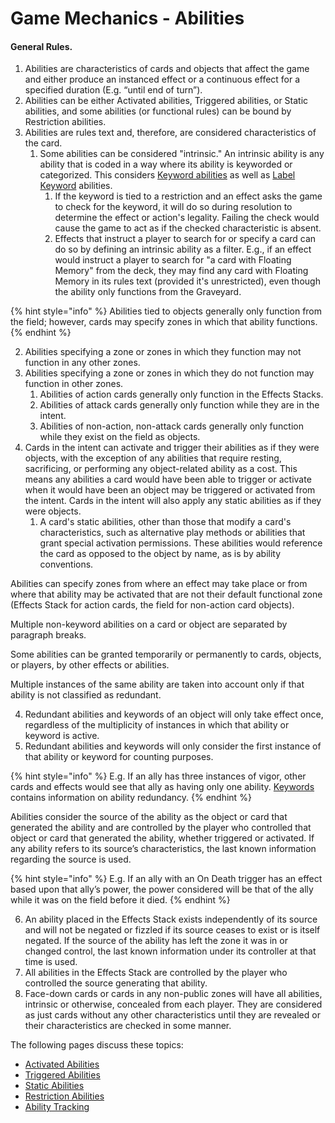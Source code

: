 # Game Mechanics - Abilities

#### General Rules.

1. Abilities are characteristics of cards and objects that affect the game and either produce an instanced effect or a continuous effect for a specified duration (E.g. “until end of turn”).
2. Abilities can be either Activated abilities, Triggered abilities, or Static abilities, and some abilities (or functional rules) can be bound by Restriction abilities.
3. Abilities are rules text and, therefore, are considered characteristics of the card.
   1. Some abilities can be considered "intrinsic." An intrinsic ability is any ability that is coded in a way where its ability is keyworded or categorized. This considers [Keyword abilities](../../glossary/keywords-and-abilities.md) as well as [Label Keyword](../../glossary/game-terms.md#label-keywords) abilities.
      1. If the keyword is tied to a restriction and an effect asks the game to check for the keyword, it will do so during resolution to determine the effect or action's legality. Failing the check would cause the game to act as if the checked characteristic is absent.
      2. Effects that instruct a player to search for or specify a card can do so by defining an intrinsic ability as a filter. E.g., if an effect would instruct a player to search for "a card with Floating Memory" from the deck, they may find any card with Floating Memory in its rules text (provided it's unrestricted), even though the ability only functions from the Graveyard.

{% hint style="info" %}
Abilities tied to objects generally only function from the field; however, cards may specify zones in which that ability functions.
{% endhint %}

2. Abilities specifying a zone or zones in which they function may not function in any other zones.
3. Abilities specifying a zone or zones in which they do not function may function in other zones.
   1. Abilities of action cards generally only function in the Effects Stacks.
   2. Abilities of attack cards generally only function while they are in the intent.
   3. Abilities of non-action, non-attack cards generally only function while they exist on the field as objects.
4. Cards in the intent can activate and trigger their abilities as if they were objects, with the exception of any abilities that require resting, sacrificing, or performing any object-related ability as a cost. This means any abilities a card would have been able to trigger or activate when it would have been an object may be triggered or activated from the intent. Cards in the intent will also apply any static abilities as if they were objects.
   1. A card's static abilities, other than those that modify a card's characteristics, such as alternative play methods or abilities that grant special activation permissions. These abilities would reference the card as opposed to the object by name, as is by ability conventions.

Abilities can specify zones from where an effect may take place or from where that ability may be activated that are not their default functional zone (Effects Stack for action cards, the field for non-action card objects).

Multiple non-keyword abilities on a card or object are separated by paragraph breaks.

Some abilities can be granted temporarily or permanently to cards, objects, or players, by other effects or abilities.

Multiple instances of the same ability are taken into account only if that ability is not classified as redundant.

4. Redundant abilities and keywords of an object will only take effect once, regardless of the multiplicity of instances in which that ability or keyword is active.
5. Redundant abilities and keywords will only consider the first instance of that ability or keyword for counting purposes.

{% hint style="info" %}
E.g. If an ally has three instances of vigor, other cards and effects would see that ally as having only one ability. [Keywords](../../glossary/keywords-and-abilities.md) contains information on ability redundancy.
{% endhint %}

Abilities consider the source of the ability as the object or card that generated the ability and are controlled by the player who controlled that object or card that generated the ability, whether triggered or activated. If any ability refers to its source’s characteristics, the last known information regarding the source is used.

{% hint style="info" %}
E.g. If an ally with an On Death trigger has an effect based upon that ally’s power, the power considered will be that of the ally while it was on the field before it died.
{% endhint %}

6. An ability placed in the Effects Stack exists independently of its source and will not be negated or fizzled if its source ceases to exist or is itself negated. If the source of the ability has left the zone it was in or changed control, the last known information under its controller at that time is used.
7. All abilities in the Effects Stack are controlled by the player who controlled the source generating that ability.
8. Face-down cards or cards in any non-public zones will have all abilities, intrinsic or otherwise, concealed from each player. They are considered as just cards without any other characteristics until they are revealed or their characteristics are checked in some manner.



The following pages discuss these topics:

* [Activated Abilities](abilities-activated-abilities.md)
* [Triggered Abilities](abilities-triggered-abilities.md)
* [Static Abilities](abilities-static-abilities.md)
* [Restriction Abilities](abilities-restriction-abilities.md)
* [Ability Tracking](abilities-ability-tracking.md)
